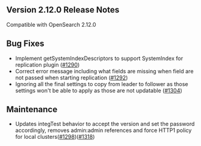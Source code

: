 ## Version 2.12.0 Release Notes

Compatible with OpenSearch 2.12.0

## Bug Fixes

* Implement getSystemIndexDescriptors to support SystemIndex for replication plugin ([#1290](https://github.com/opensearch-project/cross-cluster-replication/pull/1290))
* Correct error message including what fields are missing when field are not passed when starting replication ([#1292](https://github.com/opensearch-project/cross-cluster-replication/pull/1292))
* Ignoring all the final settings to copy from leader to follower as those settings won't be able to apply as those are not updatable ([#1304](https://github.com/opensearch-project/cross-cluster-replication/pull/1304))

## Maintenance
* Updates integTest behavior to accept the version and set the password accordingly, removes admin:admin references and force HTTP1 policy for local clusters([#1298](https://github.com/opensearch-project/cross-cluster-replication/pull/1298))([#1318](https://github.com/opensearch-project/cross-cluster-replication/pull/1318))
